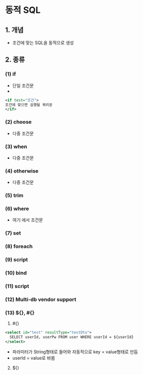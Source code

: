 # 동적 SQL
## 1. 개념
* 조건에 맞는 SQL을 동적으로 생성

## 2. 종류
### (1) if
* 단일 조건문
* 
```xml
<if test="조건">
조건에 맞으면 실행될 쿼리문
</if>
```













### (2) choose
* 다중 조건문

### (3) when
* 다중 조건문

### (4) otherwise
* 다중 조건문

### (5) trim
### (6) where
* 여기 에서 조건문

### (7) set
### (8) foreach
### (9) script
### (10) bind
### (11) script
### (12) Multi-db vendor support
### (13) ${}, #{}
1. #{}
```xml
<select id="test" resultType="testDto">
  SELECT userId, userPw FROM user WHERE userId = ${userId}
</select>
```
* 파라미터가 String형태로 들어와 자동적으로 key = value형태로 만듬
* userId = value로 바뀜 

2. ${}
```xml
```

